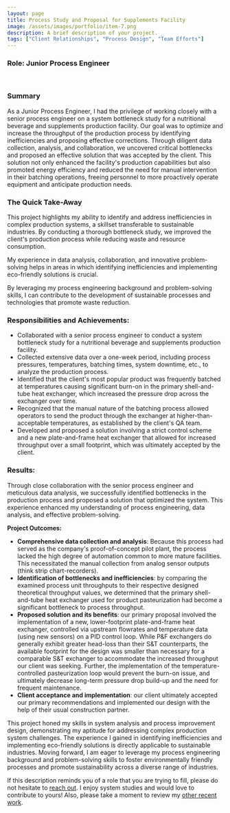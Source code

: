 ```yaml
---
layout: page
title: Process Study and Proposal for Supplements Facility
image: /assets/images/portfolio/item-7.png
description: A brief description of your project.
tags: ["Client Relationships", "Process Design", "Team Efforts"]
---
```


### Role: Junior Process Engineer
<br>

### Summary
As a Junior Process Engineer, I had the privilege of working closely with a senior process engineer on a system bottleneck study for a nutritional beverage and supplements production facility. Our goal was to optimize and increase the throughput of the production process by identifying inefficiencies and proposing effective corrections. Through diligent data collection, analysis, and collaboration, we uncovered critical bottlenecks and proposed an effective solution that was accepted by the client. This solution not only enhanced the facility's production capabilities but also promoted energy efficiency and reduced the need for manual intervention in their batching operations, freeing personnel to more proactively operate equipment and anticipate production needs.

### The Quick Take-Away
This project highlights my ability to identify and address inefficiencies in complex production systems, a skillset transferable to sustainable industries. By conducting a thorough bottleneck study, we improved the client's production process while reducing waste and resource consumption.

My experience in data analysis, collaboration, and innovative problem-solving helps in areas in which identifying inefficiencies and implementing eco-friendly solutions is crucial.

By leveraging my process engineering background and problem-solving skills, I can contribute to the development of sustainable processes and technologies that promote waste reduction.

### Responsibilities and Achievements:

- Collaborated with a senior process engineer to conduct a system bottleneck study for a nutritional beverage and supplements production facility.
- Collected extensive data over a one-week period, including process pressures, temperatures, batching times, system downtime, etc., to analyze the production process.
- Identified that the client's most popular product was frequently batched at temperatures causing significant burn-on in the primary shell-and-tube heat exchanger, which increased the pressure drop across the exchanger over time.
- Recognized that the manual nature of the batching process allowed operators to send the product through the exchanger at higher-than-acceptable temperatures, as established by the client's QA team.
- Developed and proposed a solution involving a strict control scheme and a new plate-and-frame heat exchanger that allowed for increased throughput over a small footprint, which was ultimately accepted by the client.

### Results:
Through close collaboration with the senior process engineer and meticulous data analysis, we successfully identified bottlenecks in the production process and proposed a solution that optimized the system. This experience enhanced my understanding of process engineering, data analysis, and effective problem-solving.

__Project Outcomes:__

- __Comprehensive data collection and analysis__: Because this process had served as the company's proof-of-concept pilot plant, the process lacked the high degree of automation common to more mature facilities. This necessitated the manual collection from analog sensor outputs (think strip chart-recorders).
- __Identification of bottlenecks and inefficiencies__: by comparing the examined process unit throughputs to their respective designed theoretical throughput values, we determined that the primary shell-and-tube heat exchanger used for product pasteurization had become a significant bottleneck to process throughput.
- __Proposed solution and its benefits__: our primary proposal involved the implementation of a new, lower-footprint plate-and-frame heat exchanger, controlled via upstream flowrates and temperature data (using new sensors) on a PID control loop. While P&F exchangers do generally exhibit greater head-loss than their S&T counterparts, the available footprint for the design was smaller than necessary for a comparable S&T exchanger to accommodate the increased throughput our client was seeking. Further, the implementation of the temperature-controlled pasteurization loop would prevent the burn-on issue, and ultimately decrease long-term pressure drop build-up and the need for frequent maintenance.
- __Client acceptance and implementation__: our client ultimately accepted our primary recommendations and implemented our design with the help of their usual construction partner.


This project honed my skills in system analysis and process improvement design, demonstrating my aptitude for addressing complex production system challenges. The experience I gained in identifying inefficiencies and implementing eco-friendly solutions is directly applicable to sustainable industries. Moving forward, I am eager to leverage my process engineering background and problem-solving skills to foster environmentally friendly processes and promote sustainability across a diverse range of industries.


If this description reminds you of a role that you are trying to fill, please do not hesitate to [reach out](/contact). I enjoy system studies and would love to contribute to yours! Also, please take a moment to review my [other recent work](/portfolio).